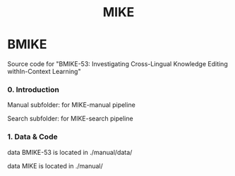 <div align="center">
<h1>
MIKE
</h1>
</div>

# BMIKE
Source code for "BMIKE-53: Investigating Cross-Lingual Knowledge Editing withIn-Context Learning"

### 0. Introduction

Manual subfolder: for MIKE-manual pipeline

Search subfolder: for MIKE-search pipeline


### 1. Data & Code
data BMIKE-53 is located in ./manual/data/

data MIKE is located in ./manual/

